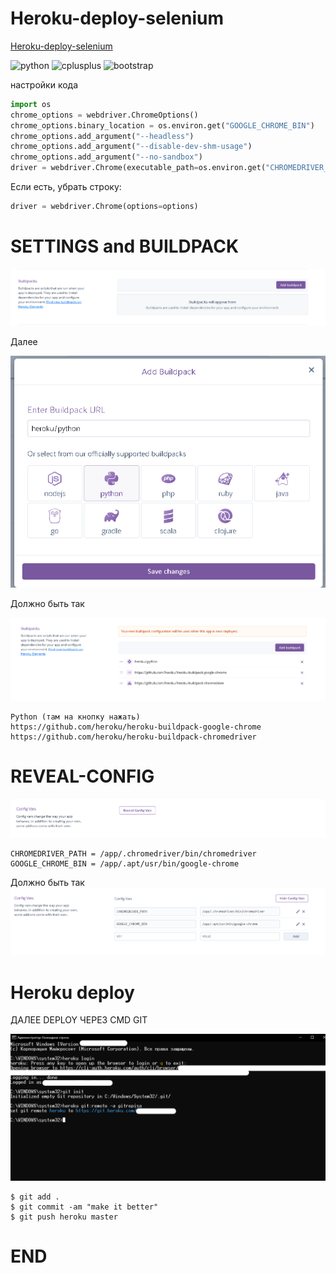# Heroku-deploy-selenium

<a href="https://github.com/AlexeyTuralysov/Heroku-deploy-selenium/tree/main">Heroku-deploy-selenium</a>



<p align="left"><img src="https://cdn.freebiesupply.com/logos/large/2x/python-5-logo-png-transparent.png" alt="python" width="20" height="20"/> <img src="https://upload.wikimedia.org/wikipedia/commons/thumb/1/18/ISO_C%2B%2B_Logo.svg/1822px-ISO_C%2B%2B_Logo.svg.png" alt="cplusplus" width="20" height="20"/>  
<img src="https://upload.wikimedia.org/wikipedia/commons/thumb/e/ec/Heroku_logo.svg/1200px-Heroku_logo.svg.png" alt="bootstrap" width="100" height="25"/> 

настройки кода

```python 
import os
chrome_options = webdriver.ChromeOptions()
chrome_options.binary_location = os.environ.get("GOOGLE_CHROME_BIN")
chrome_options.add_argument("--headless")
chrome_options.add_argument("--disable-dev-shm-usage")
chrome_options.add_argument("--no-sandbox")
driver = webdriver.Chrome(executable_path=os.environ.get("CHROMEDRIVER_PATH"), chrome_options=chrome_options)
```



Если есть, убрать строку:

```python 
driver = webdriver.Chrome(options=options)
```

# SETTINGS and BUILDPACK


<img src="img\add build.png" alt="add build">

Далее


<img src="img\python.png" alt="python add">

Должно быть так

<img src="img\build.png" alt="build">

```
Python (там на кнопку нажать)
https://github.com/heroku/heroku-buildpack-google-chrome
https://github.com/heroku/heroku-buildpack-chromedriver
```


# REVEAL-CONFIG


<img src="img\config.png" alt="cfg">

```
CHROMEDRIVER_PATH = /app/.chromedriver/bin/chromedriver
GOOGLE_CHROME_BIN = /app/.apt/usr/bin/google-chrome
```
Должно быть так
<img src="img\cfgfull.png" alt="cfgfull">

# Heroku deploy
ДАЛЕЕ DEPLOY ЧЕРЕЗ CMD GIT

<img src="img\cmd1.png" alt="CMD">

```git
$ git add .
$ git commit -am "make it better"
$ git push heroku master
```

# END 

